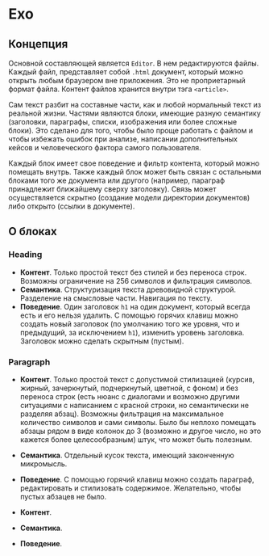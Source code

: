 # Exo

## Концепция
Основной составляющей является `Editor`. В нем редактируются файлы. Каждый файл, представляет собой `.html` документ, который можно открыть любым браузером вне приложения. Это не проприетарный формат файла. Контент файлов хранится внутри тэга `<article>`.

Сам текст разбит на составные части, как и любой нормальный текст из реальной жизни. Частями являются блоки, имеющие разную семантику (заголовки, параграфы, списки, изображения или более сложные блоки). Это сделано для того, чтобы было проще работать с файлом и чтобы избежать ошибок при анализе, написании дополнительных кейсов и человеческого фактора самого пользователя.

Каждый блок имеет свое поведение и фильтр контента, который можно помещать внутрь. Также каждый блок может быть связан с остальными блоками того же документа или другого (например, параграф принадлежит ближайшему сверху заголовку). Связь может осуществляется скрытно (создание модели директории документов) либо открыто (ссылки в документе).

## О блоках

### Heading
 - **Контент**. Только простой текст без стилей и без переноса строк. Возможны ограничение на 256 символов и фильтрация символов.
 - **Семантика**. Структуризация текста древовидной структурой. Разделение на смысловые части. Навигация по тексту.
 - **Поведение**. Один заголовок `h1` на один документ, который всегда есть и его нельзя удалить. С помощью горячих клавиш можно создать новый заголовок (по умолчанию того же уровня, что и предыдущий, за исключением `h1`), изменить уровень заголовка. Заголовок можно сделать скрытным (пустым).

 ### Paragraph
 - **Контент**. Только простой текст с допустимой стилизацией (курсив, жирный, зачеркнутый, подчеркнутый, цветной, с фоном) и без переноса строк (есть нюанс с диалогами и возможно другими ситуациями с написанием с красной строки, но семантически не разделяя абзац). Возможны фильтрация на максимальное количество символов и сами символы. Было бы неплохо помещать абзацы рядом в виде колонок до 3 (возможно и другое число, но это кажется более целесообразным) штук, что может быть полезным.
 - **Семантика**. Отдельный кусок текста, имеющий законченную микромысль.
 - **Поведение**. С помощью горячий клавиш можно создать параграф, редактировать и стилизовать содержимое. Желательно, чтобы пустых абзацев не было.


  - **Контент**.
 - **Семантика**.
 - **Поведение**.
